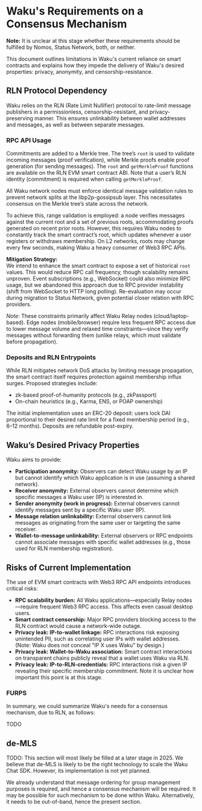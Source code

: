 # Waku's Requirements on a Consensus Mechanism

**Note:** It is unclear at this stage whether these requirements should be fulfilled by Nomos, Status Network, both, or neither.

This document outlines limitations in Waku's current reliance on smart contracts and explains how they impede the delivery of Waku's desired properties: privacy, anonymity, and censorship-resistance.

## RLN Protocol Dependency

Waku relies on the RLN (Rate Limit Nullifier) protocol to rate-limit message publishers in a permissionless, censorship-resistant, and privacy-preserving manner.
This ensures unlinkability between wallet addresses and messages, as well as between separate messages.

### RPC API Usage

Commitments are added to a Merkle tree. The tree’s `root` is used to validate incoming messages (proof verification), while Merkle proofs enable proof generation (for sending messages).
The `root` and `getMerkleProof` functions are available on the RLN EVM smart contract ABI. Note that a user’s RLN identity (commitment) is required when calling `getMerkleProof`.

All Waku network nodes must enforce identical message validation rules to prevent network splits at the libp2p-gossipsub layer.
This necessitates consensus on the Merkle tree’s state across the network.

To achieve this, range validation is employed: a node verifies messages against the current root and a set of previous roots, accommodating proofs generated on recent prior roots.
However, this requires Waku nodes to constantly track the smart contract’s root, which updates whenever a user registers or withdraws membership.
On L2 networks, roots may change every few seconds, making Waku a heavy consumer of Web3 RPC APIs.

**Mitigation Strategy:**  
We intend to enhance the smart contract to expose a set of historical `root` values.
This would reduce RPC call frequency, though scalability remains unproven.
Event subscriptions (e.g., WebSocket) could also minimize RPC usage, but we abandoned this approach due to RPC provider instability (shift from WebSocket to HTTP long polling).
Re-evaluation may occur during migration to Status Network, given potential closer relation with RPC providers.

*Note:* These constraints primarily affect Waku Relay nodes (cloud/laptop-based).
Edge nodes (mobile/browser) require less frequent RPC access due to lower message volume and relaxed time constraints—since they verify messages without forwarding them (unlike relays, which must validate before propagation).

### Deposits and RLN Entrypoints

While RLN mitigates network DoS attacks by limiting message propagation, the smart contract itself requires protection against membership influx surges. Proposed strategies include:

- zk-based proof-of-humanity protocols (e.g., zkPassport)
- On-chain heuristics (e.g., Karma, ENS, or POAP ownership)

The initial implementation uses an ERC-20 deposit: users lock DAI proportional to their desired rate limit for a fixed membership period (e.g., 6–12 months). Deposits are refundable post-expiry.

## Waku’s Desired Privacy Properties

Waku aims to provide:
- **Participation anonymity:** Observers can detect Waku usage by an IP but cannot identify which Waku application is in use (assuming a shared network).
- **Receiver anonymity:** External observers cannot determine which specific messages a Waku user (IP) is interested in.
- **Sender anonymity (work in progress):** External observers cannot identify messages sent by a specific Waku user (IP).
- **Message relation unlinkability:** External observers cannot link messages as originating from the same user or targeting the same receiver.
- **Wallet-to-message unlinkability:** External observers or RPC endpoints cannot associate messages with specific wallet addresses (e.g., those used for RLN membership registration).

## Risks of Current Implementation

The use of EVM smart contracts with Web3 RPC API endpoints introduces critical risks:
- **RPC scalability burden:** All Waku applications—especially Relay nodes—require frequent Web3 RPC access. This affects even casual desktop users.
- **Smart contract censorship:** Major RPC providers blocking access to the RLN contract would cause a network-wide outage.
- **Privacy leak: IP-to-wallet linkage:** RPC interactions risk exposing unintended PII, such as correlating user IPs with wallet addresses. (Note: Waku does not conceal "IP X uses Waku" by design.)
- **Privacy leak: Wallet-to-Waku association:** Smart contract interactions on transparent chains publicly reveal that a wallet uses Waku via RLN.
- **Privacy leak: IP-to-RLN-credentials:** RPC interactions risk a given IP revealing their specific membership commitment. Note it is unclear how important this point is at this stage.

### FURPS

In summary, we could summarize Waku's needs for a consensus mechanism, due to RLN, as follows:

TODO



## de-MLS

TODO: This section will most likely be filled at a later stage in 2025.
We believe that de-MLS is likely to be the right technology to scale the Waku Chat SDK.
However, its implementation is not yet planned.

We already understand that message ordering for group management purposes is required,
and hence a consensus mechanism will be required.
It may be possible for such mechanism to be done within Waku.
Alternatively, it needs to be out-of-band, hence the present section.